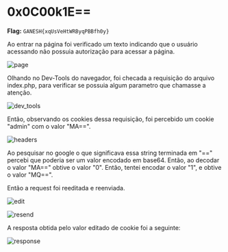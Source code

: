 # 0x0C00k1E==

**Flag:** `GANESH{xqUsVeHtWRByqPBBfh0y}`

Ao entrar na página foi verificado um texto indicando que o usuário acessando não possuia autorização para acessar a página.

![page](https://i.imgur.com/7N4ATew.png)

Olhando no Dev-Tools do navegador, foi checada a requisição do arquivo index.php, para verificar se possuia algum parametro que chamasse a atenção.

![dev_tools](https://i.imgur.com/bMeL2Sl.png)

Então, observando os cookies dessa requisição, foi percebido um cookie "admin" com o valor "MA==".

![headers](https://i.imgur.com/sgXP4ni.png)


Ao pesquisar no google o que significava essa string terminada em "\==" percebi que poderia ser um valor encodado em base64. Então, ao decodar o valor "MA==" obtive o valor "0". Então, tentei encodar o valor "1", e obtive o valor "MQ==". 

Então a request foi reeditada e reenviada.

![edit](https://i.imgur.com/rSXei9u.png)

![resend](https://i.imgur.com/fBfMbGx.png)

A resposta obtida pelo valor editado de cookie foi a seguinte:

![response](https://i.imgur.com/EimzTu7.png)
